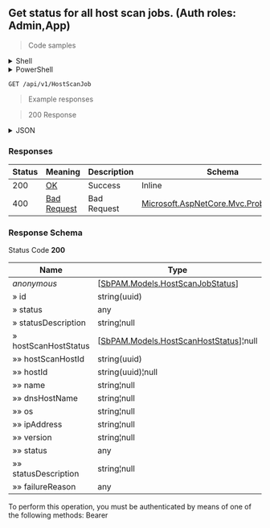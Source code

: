 
## Get status for all host scan jobs. (Auth roles: Admin,App)

<a id="opIdGet"></a>

> Code samples

<details><summary>Shell</summary>


```shell
# You can also use wget
curl -X GET /api/v1/HostScanJob \
  -H 'Accept: application/json' \
  -H 'Authorization: Bearer TOKEN'

```


</details>

<details><summary>PowerShell</summary>


```powershell
# PowerShell example

$NPSUrl = "https://localhost:6500"

$Login = @{
    Login = "User"
    Password = "Password"
}
# Cookie container for multi-factor authentication
$WebSession = New-Object Microsoft.PowerShell.Commands.WebRequestSession
$Token = Invoke-RestMethod -Uri "$($NPSUrl)/signinBody" -Method POST -Body (ConvertTo-Json $Login) -WebSession $WebSession -ContentType "application/json"
$Token = Invoke-RestMethod -Uri "$($NPSUrl)/signin2fa" -Method Post -Body $MfaCode -Headers @{Authorization = "Bearer $Token"} -WebSession $WebSession -ContentType "application/json"

$Headers = @{
    Authorization = "Bearer $Token"
}
Invoke-RestMethod -Method GET -Uri "$($NPSUrl)/api/v1/HostScanJob -Headers $Headers -ContentType "application/json"
```


</details>

`GET /api/v1/HostScanJob`

> Example responses

> 200 Response

<details><summary>JSON</summary>


```json
[
  {
    "id": "497f6eca-6276-4993-bfeb-53cbbbba6f08",
    "status": null,
    "statusDescription": "string",
    "hostScanHostStatus": [
      {
        "hostScanHostId": "54804af1-3f95-48c4-a5ea-e5414ebf423e",
        "hostId": "70e3fb2d-1cb6-4dbc-ab8d-fa7209aca5dd",
        "name": "string",
        "dnsHostName": "string",
        "os": "string",
        "ipAddress": "string",
        "version": "string",
        "status": null,
        "statusDescription": "string",
        "failureReason": null
      }
    ]
  }
]
```


</details>

<h3 id="get-status-for-all-host-scan-jobs.-(auth-roles:-admin,app)-responses">Responses</h3>

|Status|Meaning|Description|Schema|
|---|---|---|---|
|200|[OK](https://tools.ietf.org/html/rfc7231#section-6.3.1)|Success|Inline|
|400|[Bad Request](https://tools.ietf.org/html/rfc7231#section-6.5.1)|Bad Request|[Microsoft.AspNetCore.Mvc.ProblemDetails](../Models/microsoft.aspnetcore.mvc.problemdetails.md)|

<h3 id="get-status-for-all-host-scan-jobs.-(auth-roles:-admin,app)-responseschema">Response Schema</h3>

Status Code **200**

|Name|Type|Required|Restrictions|Description|
|---|---|---|---|---|
|*anonymous*|[[SbPAM.Models.HostScanJobStatus](../Models/sbpam.models.hostscanjobstatus.md)]|false|none|none|
|» id|string(uuid)|false|none|none|
|» status|any|false|none|none|
|» statusDescription|string¦null|false|none|none|
|» hostScanHostStatus|[[SbPAM.Models.HostScanHostStatus](../Models/sbpam.models.hostscanhoststatus.md)]¦null|false|none|none|
|»» hostScanHostId|string(uuid)|false|none|none|
|»» hostId|string(uuid)¦null|false|none|none|
|»» name|string¦null|false|none|none|
|»» dnsHostName|string¦null|false|none|none|
|»» os|string¦null|false|none|none|
|»» ipAddress|string¦null|false|none|none|
|»» version|string¦null|false|none|none|
|»» status|any|false|none|none|
|»» statusDescription|string¦null|false|none|none|
|»» failureReason|any|false|none|none|

<aside class="warning">
To perform this operation, you must be authenticated by means of one of the following methods:
Bearer
</aside>


